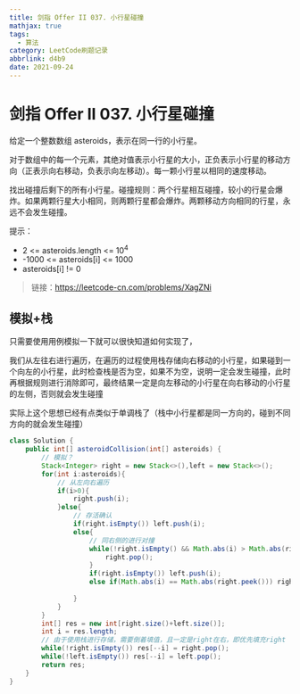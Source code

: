 ```yaml
---
title: 剑指 Offer II 037. 小行星碰撞
mathjax: true
tags:
  - 算法
category: LeetCode刷题记录
abbrlink: d4b9
date: 2021-09-24
---
```

# 剑指 Offer II 037. 小行星碰撞

给定一个整数数组 asteroids，表示在同一行的小行星。

对于数组中的每一个元素，其绝对值表示小行星的大小，正负表示小行星的移动方向（正表示向右移动，负表示向左移动）。每一颗小行星以相同的速度移动。

找出碰撞后剩下的所有小行星。碰撞规则：两个行星相互碰撞，较小的行星会爆炸。如果两颗行星大小相同，则两颗行星都会爆炸。两颗移动方向相同的行星，永远不会发生碰撞。

提示：

- 2 <= asteroids.length <= 10<sup>4</sup>
- -1000 <= asteroids[i] <= 1000
- asteroids[i] != 0

> 链接：https://leetcode-cn.com/problems/XagZNi

<!-- more -->

## 模拟+栈

只需要使用用例模拟一下就可以很快知道如何实现了，

我们从左往右进行遍历，在遍历的过程使用栈存储向右移动的小行星，如果碰到一个向左的小行星，此时检查栈是否为空，如果不为空，说明一定会发生碰撞，此时再根据规则进行消除即可，最终结果一定是向左移动的小行星在向右移动的小行星的左侧，否则就会发生碰撞

实际上这个思想已经有点类似于单调栈了（栈中小行星都是同一方向的，碰到不同方向的就会发生碰撞）

```java
class Solution {
    public int[] asteroidCollision(int[] asteroids) {
        // 模拟？
        Stack<Integer> right = new Stack<>(),left = new Stack<>();
        for(int i:asteroids){
            // 从左向右遍历
            if(i>0){
                right.push(i);
            }else{
                // 存活确认
                if(right.isEmpty()) left.push(i);
                else{
                    // 同右侧的进行对撞
                    while(!right.isEmpty() && Math.abs(i) > Math.abs(right.peek()) ){
                        right.pop();
                    }
                    if(right.isEmpty()) left.push(i);
                    else if(Math.abs(i) == Math.abs(right.peek())) right.pop();
                     
                }
            }
        }
        int[] res = new int[right.size()+left.size()];
        int i = res.length;
      	// 由于使用栈进行存储，需要倒着填值，且一定是right在右，即优先填充right
        while(!right.isEmpty()) res[--i] = right.pop();
        while(!left.isEmpty()) res[--i] = left.pop();
        return res;
    }
}
```

